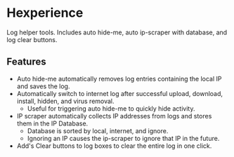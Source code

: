 # Hexperience
Log helper tools. Includes auto hide-me, auto ip-scraper with database, and log clear buttons.
## Features
* Auto hide-me automatically removes log entries containing the local IP and saves the log.
* Automatically switch to internet log after successful upload, download, install, hidden, and virus removal.
  * Useful for triggering auto hide-me to quickly hide activity.
* IP scraper automatically collects IP addresses from logs and stores them in the IP Database.
  * Database is sorted by local, internet, and ignore.
  * Ignoring an IP causes the ip-scraper to ignore that IP in the future.
* Add's Clear buttons to log boxes to clear the entire log in one click.

